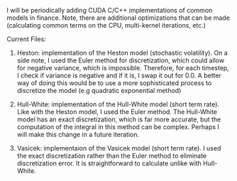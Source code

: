 I will be periodically adding CUDA C/C++ implementations of common models in finance. 
Note, there are additional optimizations that can be made (calculating common terms on the CPU, multi-kernel iterations, etc.)

Current Files:
1. Heston: implementation of the Heston model (stochastic volatility). On a side note, I used the Euler method for discretization, which could allow for negative variance, which is impossible. Therefore, for each timestep, I check if variance is negative and if it is, I swap it out for 0.0. A better way of doing this would be to use a more sophisticated process to discretize the model (e.g quadratic exponential method)

2. Hull-White: implementation of the Hull-White model (short term rate). Like with the Heston model, I used the Euler method. The Hull-White model has an exact discretization, which is far more accurate, but the computation of the integral in this method can be complex. Perhaps I will make this change in a future iteration.

3. Vasicek: implementaion of the Vasicek model (short term rate). I used the exact discretization rather than the Euler method to eliminate discretization error. It is straightforward to calculate unlike with Hull-White. 

